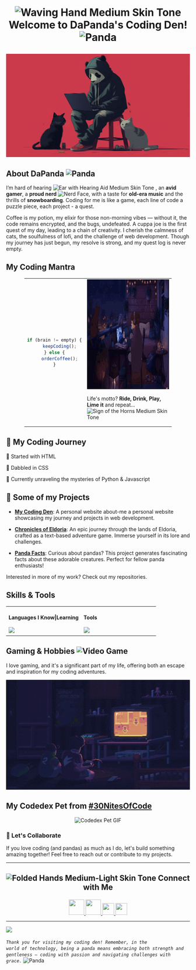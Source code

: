 # <p align="center"> <img src="https://raw.githubusercontent.com/Tarikul-Islam-Anik/Animated-Fluent-Emojis/master/Emojis/Hand%20gestures/Waving%20Hand%20Medium%20Skin%20Tone.png" alt="Waving Hand Medium Skin Tone" width="35" height="35" /> Welcome to DaPanda's Coding Den! <img src="https://raw.githubusercontent.com/Tarikul-Islam-Anik/Animated-Fluent-Emojis/master/Emojis/Animals/Panda.png" alt="Panda" width="35" height="35" /> </p>

![Header Banner](./images/pandacats1.png)

## About DaPanda <img src="https://raw.githubusercontent.com/Tarikul-Islam-Anik/Animated-Fluent-Emojis/master/Emojis/Animals/Panda.png" alt="Panda" width="25" height="25" />

I’m hard of hearing <img src="https://raw.githubusercontent.com/Tarikul-Islam-Anik/Animated-Fluent-Emojis/master/Emojis/Hand%20gestures/Ear%20with%20Hearing%20Aid%20Medium%20Skin%20Tone.png" alt="Ear with Hearing Aid Medium Skin Tone" width="25" height="25" /> , an **avid gamer**, a **proud nerd** <img src="https://raw.githubusercontent.com/Tarikul-Islam-Anik/Animated-Fluent-Emojis/master/Emojis/Smilies/Nerd%20Face.png" alt="Nerd Face" width="25" height="25" />, with a taste for **old-era music** and the thrills of **snowboarding**. Coding for me is like a game, each line of code a puzzle piece, each project - a quest.

Coffee is my potion, my elixir for those non-morning vibes — without it, the code remains encrypted, and the bugs, undefeated. A cuppa joe is the first quest of my day, leading to a chain of creativity.
I cherish the calmness of cats, the soulfulness of lofi, and the challenge of web development. Though my journey has just begun, my resolve is strong, and my quest log is never empty.

## My Coding Mantra

<table align="center" style="margin-left: auto; margin-right: auto; width: 80%;">
  <tr>
    <td align="center">

```js
if (brain != empty) {
    keepCoding();
} else {
    orderCoffee();
}
```
</td>
<td>
  <img src="./images/coding1.gif" alt="Coding GIF" width="500" height="300" />
  
  Life's motto? **Ride, Drink, Play, Lime it** and repeat... <img src="https://raw.githubusercontent.com/Tarikul-Islam-Anik/Animated-Fluent-Emojis/master/Emojis/Hand%20gestures/Sign%20of%20the%20Horns%20Medium%20Skin%20Tone.png" alt="Sign of the Horns Medium Skin Tone" width="25" height="25" />
</td>
</table>


## 🐾 My Coding Journey

🐾 Started with HTML  

🐾 Dabbled in CSS

🐾 Currently unraveling the mysteries of Python & Javascript

## 🎋 Some of my Projects

- **[My Coding Den](https://github.com/DaPandamonium/My-Coding-Den)**: A personal website about-me a personal website showcasing my journey and projects in web development. 
  
- **[Chronicles of Eldoria](https://github.com/DaPandamonium/Chronicles-of-Eldoria)**: An epic journey through the lands of Eldoria, crafted as a text-based adventure game. Immerse yourself in its lore and challenges.
  
- **[Panda Facts](https://github.com/DaPandamonium/Panda-Facts)**: Curious about pandas? This project generates fascinating facts about these adorable creatures. Perfect for fellow panda enthusiasts!

Interested in more of my work? Check out my repositories.


## Skills & Tools 
<table align="center">
  <tr>
    <td valign="top" width="50%">
      <h4>Languages I Know|Learning</h4>
      <a href="https://skillicons.dev">
        <img src="https://skillicons.dev/icons?i=html,css,bootstrap,javascript,python,markdown,git" />
      </a>
    </td>
    
  
  <td valign="top" width="50%">
      <h4>Tools</h4>
         <a href="https://skillicons.dev">
    <img src="https://skillicons.dev/icons?i=github,vscode,photoshop,discord,notion,windows,vercel" />
  </a>
      </a>
    </td>
  </tr>
</table>

## Gaming & Hobbies <img src="https://raw.githubusercontent.com/Tarikul-Islam-Anik/Animated-Fluent-Emojis/master/Emojis/Activities/Video%20Game.png" alt="Video Game" width="25" height="25" />

I love gaming, and it's a significant part of my life, offering both an escape and inspiration for my coding adventures.

<p align="center"> <img src="./images/gaming1.gif" alt="Coding GIF" width="600" height="300" /></p>

## My Codedex Pet from [#30NitesOfCode](https://www.codedex.io/30-nites-of-code)

<p align="center">
  <img src="https://www.codedex.io/images/code-nights/evolved-neutral-dragon.gif" alt="Codedex Pet GIF">
</p>


### 🎋 Let's Collaborate

If you love coding (and pandas) as much as I do, let's build something amazing together! Feel free to reach out or contribute to my projects.

<hr>

## <p align="center"> <img src="https://raw.githubusercontent.com/Tarikul-Islam-Anik/Animated-Fluent-Emojis/master/Emojis/Hand%20gestures/Folded%20Hands%20Medium-Light%20Skin%20Tone.png" alt="Folded Hands Medium-Light Skin Tone" width="25" height="25" /> Connect with Me </p>

<p align="center"> <a href="https://discord.com/users/valentinel" target="_blank" rel="noreferrer">
  <picture>
    <img src="https://img.icons8.com/doodle/48/discord-new-logo.png" width="42" height="42" />
  </picture>
</a>
<a href="https://www.github.com/DaPandamonium" target="_blank" rel="noreferrer">
  <picture>
    <img src="https://img.icons8.com/color-glass/48/github--v1.png" width="42" height="42" />
  </picture>
</a><a href="https://www.x.com/walk1m" target="_blank" rel="noreferrer"> <picture> <source media="(prefers-color-scheme: dark)" srcset="https://raw.githubusercontent.com/danielcranney/readme-generator/main/public/icons/socials/twitter-dark.svg" /> <source media="(prefers-color-scheme: light)" srcset="https://raw.githubusercontent.com/danielcranney/readme-generator/main/public/icons/socials/twitter.svg" /> <img src="https://raw.githubusercontent.com/danielcranney/readme-generator/main/public/icons/socials/twitter.svg" width="32" height="32" /> </picture> </a>
<a href="https://www.codedex.io/@DaPanda" target="_blank" rel="noreferrer">
  <picture>
    <img src="https://www.codedex.io/images/community/bouncer.gif" width="32" height="32" />
  </picture></a></p>

<hr>


[![](https://visitcount.itsvg.in/api?id=dapandamonium&label=Profile%20Visits&color=5&icon=7&pretty=true)](https://visitcount.itsvg.in)


<code>*Thank you for visiting my coding den! Remember, in the world of technology, being a panda means embracing both strength and gentleness — coding with passion and navigating challenges with grace.*</code> <img src="https://raw.githubusercontent.com/Tarikul-Islam-Anik/Animated-Fluent-Emojis/master/Emojis/Animals/Panda.png" alt="Panda" width="25" height="25" />
